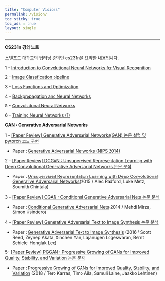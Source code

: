 ```yaml
---
title: "Computer Visions"
permalink: /vision/
toc_sticky: true
toc_ads : true
layout: single
---
```

  

---

**CS231n 강의 노트**

스탠포드 대학교의 딥러닝 강의인 cs231n을 요약한 내용입니다.

1 - [Introduction to Convolutional Neural Networks for Visual Recognition](https://happy-jihye.github.io/cs231n/cs231n-1/)

2 - [Image Classfication pipeline](https://happy-jihye.github.io/cs231n/cs231n-2/)

3 - [Loss Functions and Optimization](https://happy-jihye.github.io/cs231n/cs231n-3/)

4 - [Backpropagation and Neural Networks](https://happy-jihye.github.io/cs231n/cs231n-4/)
  
5 - [Convolutional Neural Networks](https://happy-jihye.github.io/cs231n/cs231n-5/)

6 - [Training Neural Networks (1)](https://happy-jihye.github.io/cs231n/cs231n-6/)


**GAN : Generative Adversarial Networks**

1 - [[Paper Review] Generative Adversarial Networks(GAN) 논문 설명 및 pytorch 코드 구현](https://happy-jihye.github.io/gan/gan-1/)
- Paper : [Generative Adversarial Networks (NIPS 2014)](https://arxiv.org/abs/1406.2661)

2 - [[Paper Review] DCGAN : Unsupervised Representation Learning with Deep Convolutional Generative Adversarial Networks 논문 분석](https://happy-jihye.github.io/gan/gan-2/)
- Paper : [Unsupervised Representation Learning with Deep Convolutional Generative Adversarial Networks](https://arxiv.org/abs/1511.06434)(2015 / Alec Radford, Luke Metz, Soumith Chintala)
  
3 - [[Paper Review] CGAN : Conditional Generative Adversarial Nets 논문 분석](https://happy-jihye.github.io/gan/gan-3/)
- Paper : [Conditional Generative Adversarial Nets](https://arxiv.org/abs/1411.1784)(2014 / Mehdi Mirza, Simon Osindero)

4 - [[Paper Review] Generative Adversarial Text to Image Synthesis 논문 분석](https://happy-jihye.github.io/gan/gan-4/)
- Paper : [Generative Adversarial Text to Image Synthesis](https://arxiv.org/abs/1605.05396)
    (2016 / Scott Reed, Zeynep Akata, Xinchen Yan, Lajanugen Logeswaran, Bernt Schiele, Honglak Lee)

5- [[Paper Review] PGGAN : Progressive Growing of GANs for Improved Quality, Stability, and Variation 논문 분석]((https://happy-jihye.github.io/gan/gan-5/))
- Paper : [Progressive Growing of GANs for Improved Quality, Stability, and Variation](https://arxiv.org/abs/1710.10196)
    (2018 / Tero Karras, Timo Aila, Samuli Laine, Jaakko Lehtinen)

